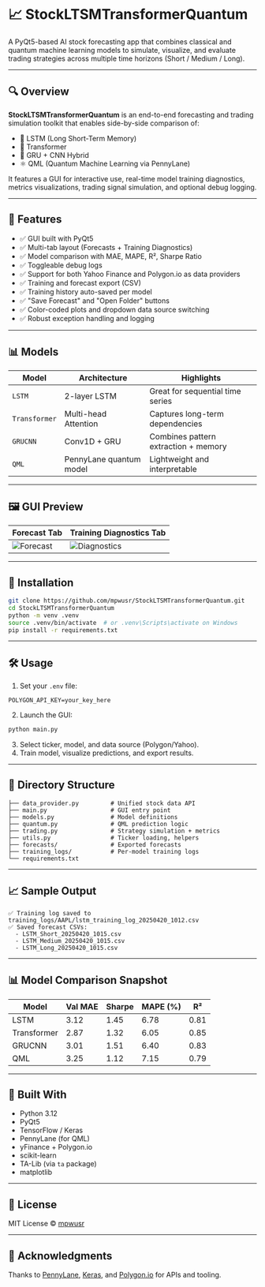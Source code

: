 # 📈 StockLTSMTransformerQuantum

A PyQt5-based AI stock forecasting app that combines classical and quantum machine learning models to simulate, visualize, and evaluate trading strategies across multiple time horizons (Short / Medium / Long).

---

## 🔍 Overview

**StockLTSMTransformerQuantum** is an end-to-end forecasting and trading simulation toolkit that enables side-by-side comparison of:

- 🧠 LSTM (Long Short-Term Memory)
- 🧠 Transformer
- 🧠 GRU + CNN Hybrid
- ⚛️ QML (Quantum Machine Learning via PennyLane)

It features a GUI for interactive use, real-time model training diagnostics, metrics visualizations, trading signal simulation, and optional debug logging.

---

## 🚀 Features

- ✅ GUI built with PyQt5
- ✅ Multi-tab layout (Forecasts + Training Diagnostics)
- ✅ Model comparison with MAE, MAPE, R², Sharpe Ratio
- ✅ Toggleable debug logs
- ✅ Support for both Yahoo Finance and Polygon.io as data providers
- ✅ Training and forecast export (CSV)
- ✅ Training history auto-saved per model
- ✅ "Save Forecast" and "Open Folder" buttons
- ✅ Color-coded plots and dropdown data source switching
- ✅ Robust exception handling and logging

---

## 📊 Models

| Model        | Architecture             | Highlights                       |
|--------------|--------------------------|-----------------------------------|
| `LSTM`       | 2-layer LSTM             | Great for sequential time series |
| `Transformer`| Multi-head Attention     | Captures long-term dependencies  |
| `GRUCNN`     | Conv1D + GRU             | Combines pattern extraction + memory |
| `QML`        | PennyLane quantum model  | Lightweight and interpretable    |

---

## 🖼 GUI Preview

| Forecast Tab                          | Training Diagnostics Tab            |
|--------------------------------------|-------------------------------------|
| ![Forecast](assets/forecast_sample.png) | ![Diagnostics](assets/diagnostics_sample.png) |

---

## 🧰 Installation

```bash
git clone https://github.com/mpwusr/StockLTSMTransformerQuantum.git
cd StockLTSMTransformerQuantum
python -m venv .venv
source .venv/bin/activate  # or .venv\Scripts\activate on Windows
pip install -r requirements.txt
```

---

## 🛠 Usage

1. Set your `.env` file:

```
POLYGON_API_KEY=your_key_here
```

2. Launch the GUI:

```bash
python main.py
```

3. Select ticker, model, and data source (Polygon/Yahoo).
4. Train model, visualize predictions, and export results.

---

## 📂 Directory Structure

```
├── data_provider.py         # Unified stock data API
├── main.py                  # GUI entry point
├── models.py                # Model definitions
├── quantum.py               # QML prediction logic
├── trading.py               # Strategy simulation + metrics
├── utils.py                 # Ticker loading, helpers
├── forecasts/               # Exported forecasts
├── training_logs/           # Per-model training logs
└── requirements.txt
```

---

## 📈 Sample Output

```text
✅ Training log saved to training_logs/AAPL/lstm_training_log_20250420_1012.csv
✅ Saved forecast CSVs:
  - LSTM_Short_20250420_1015.csv
  - LSTM_Medium_20250420_1015.csv
  - LSTM_Long_20250420_1015.csv
```

---

## 📊 Model Comparison Snapshot

| Model      | Val MAE | Sharpe | MAPE (%) | R²     |
|------------|---------|--------|----------|--------|
| LSTM       | 3.12    | 1.45   | 6.78     | 0.81   |
| Transformer| 2.87    | 1.32   | 6.05     | 0.85   |
| GRUCNN     | 3.01    | 1.51   | 6.40     | 0.83   |
| QML        | 3.25    | 1.12   | 7.15     | 0.79   |

---

## 🧠 Built With

- Python 3.12
- PyQt5
- TensorFlow / Keras
- PennyLane (for QML)
- yFinance + Polygon.io
- scikit-learn
- TA-Lib (via `ta` package)
- matplotlib

---

## 📄 License

MIT License © [mpwusr](https://github.com/mpwusr)

---

## 🙌 Acknowledgments

Thanks to [PennyLane](https://pennylane.ai/), [Keras](https://keras.io/), and [Polygon.io](https://polygon.io/) for APIs and tooling.
